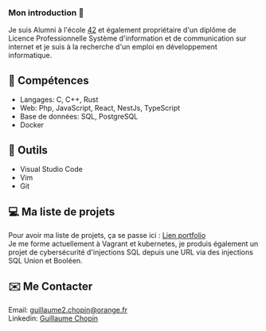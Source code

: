 ### Mon introduction 👋
Je suis Alumni à l'école [42](https://42.fr/42-cest-quoi/le-programme-42-explique/) et également propriétaire d'un diplôme de Licence Professionnelle Système d'information et de communication sur internet et je suis à la recherche d'un emploi en développement informatique.  

## 📄 Compétences  
* Langages: C, C++, Rust
* Web: Php, JavaScript, React, NestJs, TypeScript
* Base de données: SQL, PostgreSQL
* Docker
## 🔨 Outils
* Visual Studio Code
* Vim
* Git
## 💻 Ma liste de projets
Pour avoir ma liste de projets, ça se passe ici : [Lien portfolio](https://github.com/GitCGuillaume/Portfolio-Guillaume)  
Je me forme actuellement à Vagrant et kubernetes, je produis également un projet de cybersécurité d'injections SQL depuis une URL via des injections SQL Union et Booléen.

## ✉️ Me Contacter
Email: guillaume2.chopin@orange.fr  
Linkedin: [Guillaume Chopin](https://www.linkedin.com/in/guillaume-chopin/)
<!--
**GitCGuillaume/GitCGuillaume** is a ✨ _special_ ✨ repository because its `README.md` (this file) appears on your GitHub profile.

Here are some ideas to get you started:

- 🔭 I’m currently working on ...
- 🌱 I’m currently learning ...
- 👯 I’m looking to collaborate on ...
- 🤔 I’m looking for help with ...
- 💬 Ask me about ...
- 📫 How to reach me: ...
- 😄 Pronouns: ...
- ⚡ Fun fact: ...
-->

